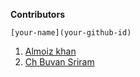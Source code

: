 
**Contributors**

    [your-name](your-github-id)
1. [Almoiz khan](https://github.com/moiz2405)
2. [Ch Buvan Sriram](https://github.com/Bhuvan210)

